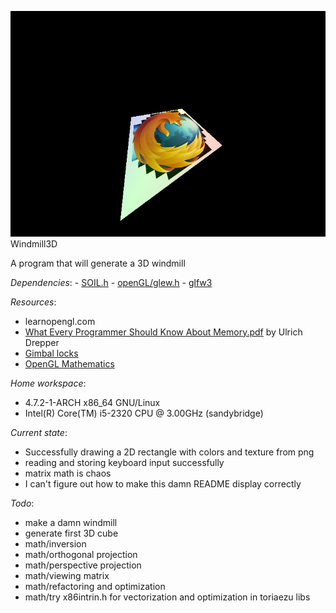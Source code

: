 ![windmill](windmill.png)
Windmill3D

A program that will generate a 3D windmill

*Dependencies*:
    - [SOIL.h](https://www.archlinux.org/packages/community/i686/soil/) 
    - [openGL/glew.h](https://www.archlinux.org/packages/extra/x86_64/glew/)
    - [glfw3](https://www.archlinux.org/packages/community/x86_64/glfw-x11/)

*Resources*:
- learnopengl.com
- [What Every Programmer Should Know About Memory.pdf](https://www.google.com/search?q=What+every+programmer+should+know+about+memory) by Ulrich Drepper 
- [Gimbal locks](https://en.wikipedia.org/wiki/Gimbal_lock)
- [OpenGL Mathematics](https://github.com/g-truc/glm)

*Home workspace*:
- 4.7.2-1-ARCH x86_64 GNU/Linux
- Intel(R) Core(TM) i5-2320 CPU @ 3.00GHz (sandybridge)

*Current state*:
- Successfully drawing a 2D rectangle with colors and texture from png
- reading and storing keyboard input successfully
- matrix math is chaos
- I can't figure out how to make this damn README display correctly

*Todo*:
- make a damn windmill
- generate first 3D cube
- math/inversion
- math/orthogonal projection
- math/perspective projection
- math/viewing matrix
- math/refactoring and optimization 
- math/try x86intrin.h for vectorization and optimization in toriaezu libs
